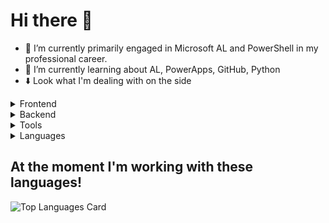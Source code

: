 
<!-- - 👀 I’m interested in ...
- 🌱 I’m currently learning ...
- 💞️ I’m looking to collaborate on ...
- 📫 How to reach me ...
- 😄 Pronouns: ...
- ⚡ Fun fact: ...
-->
<!---
mc-wusel/mc-wusel is a ✨ special ✨ repository because its `README.md` (this file) appears on your GitHub profile.
You can click the Preview link to take a look at your changes.
--->

# Hi there 👋
- 🔭 I’m currently primarily engaged in Microsoft AL and PowerShell in my professional career.
- 📕 I’m currently learning about AL, PowerApps, GitHub, Python
- ⬇️ Look what I'm dealing with on the side

<details>
<summary>Frontend</summary>
    
  [![HTML5](https://img.shields.io/badge/HTML5-blue?logo=html5)](https://developer.mozilla.org/en-US/docs/Web/Guide/HTML/HTML5)
    [![CSS](https://img.shields.io/badge/CSS-blue?logo=css3)](https://developer.mozilla.org/en-US/docs/Web/CSS)
    [![Bootstrap](https://img.shields.io/badge/Bootstrap-blue?logo=bootstrap)](https://getbootstrap.com/)
    [![Vue.js](https://img.shields.io/badge/Vue.js-blue?logo=vue.js)](https://vuejs.org/)
    [![Node.js](https://img.shields.io/badge/Node.js-blue?logo=node.js)](https://nodejs.org/)
    [![JavaScript](https://img.shields.io/badge/Language-JavaScript-blue?logo=javascript)](https://developer.mozilla.org/en-US/docs/Web/JavaScript)
</details>

<details>
<summary>Backend</summary>

  [![PHP](https://img.shields.io/badge/Language-PHP-blue?logo=php)](https://www.php.net/)
  [![MySQL](https://img.shields.io/badge/MySQL-blue?logo=mysql)](https://www.mysql.com/)
  [![MongoDB](https://img.shields.io/badge/MongoDB-blue?logo=mongodb)](https://www.mongodb.com/)
</details>

<details>
<summary>Tools</summary>

  [![Visual Studio Code](https://img.shields.io/badge/Visual%20Studio%20Code-blue?logo=visual-studio-code)](https://code.visualstudio.com/)
  [![Postman](https://img.shields.io/badge/Postman-blue?logo=postman)](https://www.postman.com/)
  [![Notepad++](https://img.shields.io/badge/Notepad++-blue?logo=notepad%2B%2B)](https://notepad-plus-plus.org/)
  [![Microsoft SQL Server Management Studio](https://img.shields.io/badge/Microsoft_SQL_Server_Management_Studio-blue?logo=microsoft)](https://docs.microsoft.com/en-us/sql/ssms/download-sql-server-management-studio-ssms)
  [![Visual Studio](https://img.shields.io/badge/Visual_Studio-blue?logo=visual-studio)](https://visualstudio.microsoft.com/)
  [![Jira](https://img.shields.io/badge/Jira-blue?logo=jira)](https://www.atlassian.com/software/jira)
  [![Azure DevOps](https://img.shields.io/badge/Azure_DevOps-blue?logo=azure-devops)](https://azure.microsoft.com/services/devops/)
</details>

<details>
<summary>Languages</summary>
  
   [![Microsoft AL](https://img.shields.io/badge/Language-Microsoft_AL-blue?logo=microsoft)]([https://docs.microsoft.com/en-us/dynamics365/business-central/dev-itpro/developer/developer-overview](https://learn.microsoft.com/en-us/dynamics365/business-central/dev-itpro/developer/devenv-dev-overview))
  [![PowerShell](https://img.shields.io/badge/Language-PowerShell-blue?logo=powershell)](https://docs.microsoft.com/en-us/powershell/)
  [![C#](https://img.shields.io/badge/Language-C%23-blue?logo=c-sharp)](https://docs.microsoft.com/en-us/dotnet/csharp/)
  [![Python](https://img.shields.io/badge/Language-Python-blue?logo=python)](https://www.python.org/)
  [![MS-DOS BASIC](https://img.shields.io/badge/Language-MS--DOS%20BASIC-blue?logo=ms-dos)](https://en.wikipedia.org/wiki/Microsoft_BASIC)
</details>

## At the moment I'm working with these languages!
![Top Languages Card](https://github-readme-stats.vercel.app/api/top-langs/?username=mc-wusel&layout=compact)

